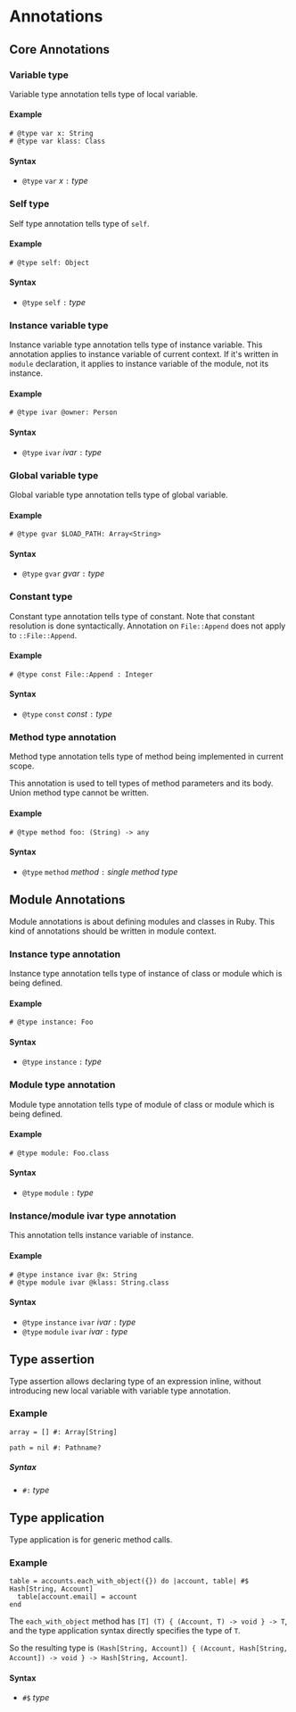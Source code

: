 # Annotations

## Core Annotations

### Variable type

Variable type annotation tells type of local variable.

#### Example

```
# @type var x: String
# @type var klass: Class
```

#### Syntax

* `@type` `var` *x* `:` *type*

### Self type

Self type annotation tells type of `self`.

#### Example

```
# @type self: Object
```

#### Syntax

* `@type` `self` `:` *type*

### Instance variable type

Instance variable type annotation tells type of instance variable.
This annotation applies to instance variable of current context.
If it's written in `module` declaration, it applies to instance variable of the module, not its instance.

#### Example

```
# @type ivar @owner: Person
```

#### Syntax

* `@type` `ivar` *ivar* `:` *type*

### Global variable type

Global variable type annotation tells type of global variable.

#### Example

```
# @type gvar $LOAD_PATH: Array<String>
```

#### Syntax

* `@type` `gvar` *gvar* `:` *type*

### Constant type

Constant type annotation tells type of constant.
Note that constant resolution is done syntactically.
Annotation on `File::Append` does not apply to `::File::Append`.

#### Example

```
# @type const File::Append : Integer
```

#### Syntax

* `@type` `const` *const* `:` *type*

### Method type annotation

Method type annotation tells type of method being implemented in current scope.

This annotation is used to tell types of method parameters and its body.
Union method type cannot be written.

#### Example

```
# @type method foo: (String) -> any
```

#### Syntax

* `@type` `method` *method* `:` *single method type*

## Module Annotations

Module annotations is about defining modules and classes in Ruby.
This kind of annotations should be written in module context.

### Instance type annotation

Instance type annotation tells type of instance of class or module which is being defined.

#### Example

```
# @type instance: Foo
```

#### Syntax

* `@type` `instance` `:` *type*

### Module type annotation

Module type annotation tells type of module of class or module which is being defined.

#### Example

```
# @type module: Foo.class
```

#### Syntax

* `@type` `module` `:` *type*

### Instance/module ivar type annotation

This annotation tells instance variable of instance.

#### Example

```
# @type instance ivar @x: String
# @type module ivar @klass: String.class
```

#### Syntax

* `@type` `instance` `ivar` *ivar* `:` *type*
* `@type` `module` `ivar` *ivar* `:` *type*

## Type assertion

Type assertion allows declaring type of an expression inline, without introducing new local variable with variable type annotation.

### Example

```
array = [] #: Array[String]

path = nil #: Pathname?
```

##### Syntax

* `#:` *type*

## Type application

Type application is for generic method calls.

### Example

```
table = accounts.each_with_object({}) do |account, table| #$ Hash[String, Account]
  table[account.email] = account
end
```

The `each_with_object` method has `[T] (T) { (Account, T) -> void } -> T`,
and the type application syntax directly specifies the type of `T`.

So the resulting type is `(Hash[String, Account]) { (Account, Hash[String, Account]) -> void } -> Hash[String, Account]`.

#### Syntax

* `#$` *type*
